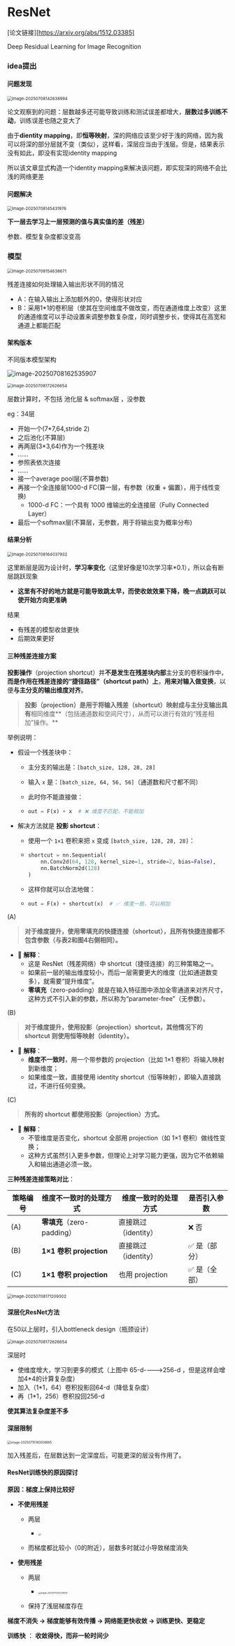 # ResNet

[论文链接][https://arxiv.org/abs/1512.03385]

Deep Residual Learning for Image Recognition

### idea提出

#### 问题发现

<img src="ResNet.assets/image-20250708142638994.png" alt="image-20250708142638994" style="zoom:67%;" />

论文观察到的问题：层数越多还可能导致训练和测试误差都增大，**层数过多训练不动**，训练误差也随之变大了

由于**dientity mapping**，即**恒等映射**，深的网络应该至少好于浅的网络，因为我可以将深的部分层就不变（类似），这样看，深层应当由于浅层。但是，结果表示没有如此，即没有实现identity mapping

所以该文章显式构造一个identity mapping来解决该问题，即实现深的网络不会比浅的网络更差

#### 问题解决

<img src="ResNet.assets/image-20250708145431976.png" alt="image-20250708145431976" style="zoom: 67%;" />

**下一层去学习上一层预测的值与真实值的差（残差）**

参数、模型复杂度都没变高

### 模型

<img src="ResNet.assets/image-20250708154638671.png" alt="image-20250708154638671" style="zoom: 67%;" />

残差连接如何处理输入输出形状不同的情况

- A：在输入输出上添加额外的0，使得形状对应
- B：采用1*1的卷积层（使其在空间维度不做改变，而在通道维度上改变）这里的通道维度可以手动设置来调整参数复杂度，同时调整步长，使得其在高宽和通道上都能匹配

#### 架构版本

不同版本模型架构

![image-20250708162535907](ResNet.assets/image-20250708162535907.png)

<img src="ResNet.assets/image-20250708172626654.png" alt="image-20250708172626654" style="zoom:67%;" />

层数计算时，不包括 池化层 & softmax层 ，没参数

eg：34层

- 开始一个(7*7,64,stride 2)
- 之后池化(不算层)
- 再两层(3*3,64)作为一个残差块
- ......
- 参照表依次连接
- ......
- 接一个average pool层(不算参数)
- 再接一个全连接层1000-d FC(算一层，有参数（权重 + 偏置），用于线性变换)
  - 1000-d FC：一个具有 1000 维输出的全连接层（Fully Connected Layer）
- 最后一个softmax层(不算层，无参数，用于将输出变为概率分布)

#### 结果分析

<img src="ResNet.assets/image-20250708164037932.png" alt="image-20250708164037932" style="zoom:67%;" />

这里断层是因为设计时，**学习率变化**（这里好像是10次学习率*0.1），所以会有断层跳跃现象

- **这里有不好的地方就是可能导致跳太早，而使收敛效果下降，晚一点跳跃可以使开始方向更准确**

结果

- 有残差的模型收敛更快
- 后期效果更好

#### 三种残差连接方案

**投影操作**（projection shortcut）并**不是发生在残差块内部**主分支的卷积操作中，**而是作用在残差连接的“捷径路径”（shortcut path）上**，**用来对输入做变换**，以便**与主分支的输出维度对齐**。

> **投影（projection）是用于将输入残差（shortcut）映射成与主分支输出具有**相同维度**（包括通道数和空间尺寸），从而可以进行有效的“残差相加”操作。**

举例说明：

- 假设一个残差块中：

  - 主分支的输出是：`[batch_size, 128, 28, 28]`

  - 输入 `x` 是：`[batch_size, 64, 56, 56]`（通道数和尺寸都不同）

  - 此时你不能直接做：

  - ```python
    out = F(x) + x  # ❌ 维度不匹配，不能相加
    ```

- 解决方法就是 **投影 shortcut**：

  - 使用一个 `1×1` 卷积来把 `x` 变成 `[batch_size, 128, 28, 28]`：

  - ```python
    shortcut = nn.Sequential(
        nn.Conv2d(64, 128, kernel_size=1, stride=2, bias=False),
        nn.BatchNorm2d(128)
    )
    ```

  - 这样你就可以合法地做：

  - ```python
    out = F(x) + shortcut(x)  # ✅ 维度一致，可以相加
    ```

(A)

> **对于维度提升，使用零填充的快捷连接（shortcut），且所有快捷连接都不包含参数（与表2和图4右侧相同）。**

- 📘 **解释**：
  - 这是 ResNet（残差网络）中 shortcut（捷径连接）的三种策略之一。
  - 如果前一层的输出维度较小，而后一层需要更大的维度（比如通道数变多），就需要“提升维度”。
  - **零填充**（zero-padding）就是在输入特征图中添加全零通道来对齐尺寸，这种方式不引入新的参数，所以称为“parameter-free”（无参数）。

(B)

> **对于维度提升，使用投影（projection）shortcut，其他情况下的 shortcut 则使用恒等映射（identity）。**

- 📘 **解释**：
  - **维度不一致时**，用一个带参数的 projection（比如 1×1 卷积）将输入映射到新维度；
  - 如果维度一致，直接使用 identity shortcut（恒等映射），即输入直接跳过，不进行任何变换。

(C)

> **所有的 shortcut 都使用投影（projection）方式。**

- 📘 **解释**：
  - 不管维度是否变化，shortcut 全部用 projection（如 1×1 卷积）做线性变换；
  - 这种方式虽然引入更多参数，但理论上对学习能力更强，因为它不依赖输入和输出通道必须一致。

**三种残差连接策略对比**：

| 策略编号 | 维度不一致时的处理方式     | 维度一致时的处理方式 | 是否引入参数 |
| -------- | -------------------------- | -------------------- | ------------ |
| (A)      | **零填充**（zero-padding） | 直接跳过（identity） | ❌ 否         |
| (B)      | **1×1 卷积 projection**    | 直接跳过（identity） | ✅ 是（部分） |
| (C)      | **1×1 卷积 projection**    | 也用 projection      | ✅ 是（全部） |

<img src="ResNet.assets/image-20250708171209302.png" alt="image-20250708171209302" style="zoom: 67%;" />

#### 深层化ResNet方法

在50以上层时，引入bottleneck design（瓶颈设计）

<img src="ResNet.assets/image-20250708172626654.png" alt="image-20250708172626654" style="zoom:67%;" />

深层时

- 使维度增大，学习到更多的模式（上图中 65-d---->256-d ，但是这样会增加4*4的计算复杂度）
- 加入（1*1，64）卷积投影回64-d（降低复杂度）
- 再（1*1，256）卷积投回256-d

**使其算法复杂度差不多**

#### 深层限制

<img src="ResNet.assets/image-20250715140004665.png" alt="image-20250715140004665" style="zoom:50%;" />

加入残差后，在层数达到一定深度后，可能更深的层没有作用了。

#### ResNet训练快的原因探讨

**原因：梯度上保持比较好**

- **不使用残差**

  - 两层
    - <img src="ResNet.assets/image-20250715142123609-1752560489341-1.png" style="zoom: 33%;" />

  - 而梯度都比较小（0的附近），层数多时就过小导致梯度消失

- **使用残差**

  - 两层
    - <img src="ResNet.assets/image-20250715142339550.png" alt="image-20250715142339550" style="zoom: 33%;" />

  - 保持了浅层梯度存在

**梯度不消失 → 梯度能够有效传播 → 网络能更快收敛 → 训练更快、更稳定**

**训练快** ： **收敛得快，而非一轮时间少**
